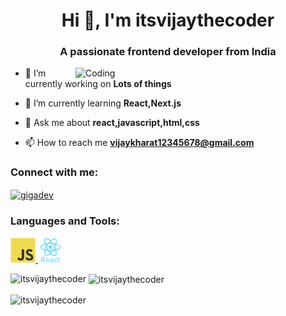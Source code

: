 <h1 align="center">Hi 👋, I'm itsvijaythecoder</h1>
<h3 align="center">A passionate frontend developer from India</h3>

<img align="right" alt="Coding" width="400" src="https://cdn.dribbble.com/users/1162077/screenshots/3848914/programmer.gif">

- 🔭 I’m currently working on **Lots of things**

- 🌱 I’m currently learning **React,Next.js**

- 💬 Ask me about **react,javascript,html,css**

- 📫 How to reach me **vijaykharat12345678@gmail.com**

<h3 align="left">Connect with me:</h3>
<p align="left">
<a href="https://twitter.com/gigadev" target="blank"><img align="center" src="https://raw.githubusercontent.com/rahuldkjain/github-profile-readme-generator/master/src/images/icons/Social/twitter.svg" alt="gigadev" height="30" width="40" /></a>
</p>

<h3 align="left">Languages and Tools:</h3>
<p align="left"> <a href="https://developer.mozilla.org/en-US/docs/Web/JavaScript" target="_blank" rel="noreferrer"> <img src="https://raw.githubusercontent.com/devicons/devicon/master/icons/javascript/javascript-original.svg" alt="javascript" width="40" height="40"/> </a> <a href="https://reactjs.org/" target="_blank" rel="noreferrer"> <img src="https://raw.githubusercontent.com/devicons/devicon/master/icons/react/react-original-wordmark.svg" alt="react" width="40" height="40"/> </a> </p>

<p><img align="left" src="https://github-readme-stats.vercel.app/api/top-langs?username=itsvijaythecoder&show_icons=true&locale=en&layout=compact" alt="itsvijaythecoder" /></p>

<p>&nbsp;<img align="center" src="https://github-readme-stats.vercel.app/api?username=itsvijaythecoder&show_icons=true&locale=en" alt="itsvijaythecoder" /></p>

<p><img align="center" src="https://github-readme-streak-stats.herokuapp.com/?user=itsvijaythecoder&" alt="itsvijaythecoder" /></p>

